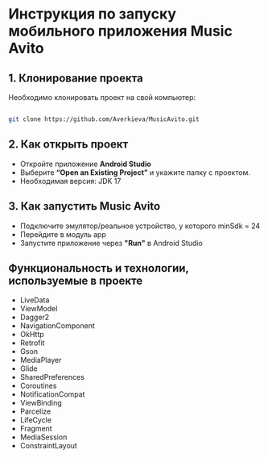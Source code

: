 # Инструкция по запуску мобильного приложения Music Avito

## 1. Клонирование проекта 
Необходимо клонировать проект на свой компьютер:
```sh

git clone https://github.com/Averkieva/MusicAvito.git
```
## 2. Как открыть проект
- Откройте приложение **Android Studio** 
- Выберите **“Open an Existing Project”** и укажите папку с проектом.
- Необходимая версия: JDK 17
## 3. Как запустить Music Avito 
- Подключите эмулятор/реальное устройство, у которого minSdk = 24
- Перейдите в модуль app
- Запустите приложение через **"Run"** в Android Studio 

## Функциональность и технологии, используемые в проекте
- LiveData
- ViewModel
- Dagger2
- NavigationComponent
- OkHttp
- Retrofit
- Gson
- MediaPlayer
- Glide
- SharedPreferences
- Coroutines
- NotificationCompat
- ViewBinding
- Parcelize
- LifeCycle
- Fragment
- MediaSession
- ConstraintLayout
 
